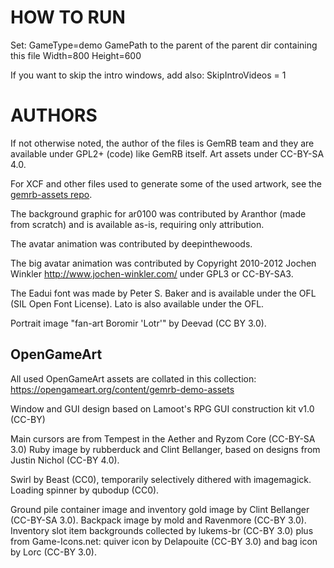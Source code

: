 # HOW TO RUN
Set:
GameType=demo
GamePath to the parent of the parent dir containing this file
Width=800
Height=600

If you want to skip the intro windows, add also:
SkipIntroVideos = 1

# AUTHORS

If not otherwise noted, the author of the files is GemRB team and they are
available under GPL2+ (code) like GemRB itself. Art assets under CC-BY-SA 4.0.

For XCF and other files used to generate some of the used artwork, see the
[gemrb-assets repo](https://github.com/gemrb/gemrb-assets).

The background graphic for ar0100 was contributed by Aranthor (made from
scratch) and is available as-is, requiring only attribution.

The avatar animation was contributed by deepinthewoods.

The big avatar animation was contributed by Copyright 2010-2012 Jochen
Winkler <http://www.jochen-winkler.com/> under GPL3 or CC-BY-SA3.

The Eadui font was made by Peter S. Baker and is available under the OFL (SIL
Open Font License). Lato is also available under the OFL.

Portrait image "fan-art Boromir 'Lotr'" by Deevad (CC BY 3.0).

## OpenGameArt

All used OpenGameArt assets are collated in this collection:
https://opengameart.org/content/gemrb-demo-assets

Window and GUI design based on Lamoot's RPG GUI construction kit v1.0 (CC-BY)

Main cursors are from Tempest in the Aether and Ryzom Core (CC-BY-SA 3.0)
Ruby image by rubberduck and Clint Bellanger, based on designs from Justin Nichol (CC-BY 4.0).

Swirl by Beast (CC0), temporarily selectively dithered with imagemagick.
Loading spinner by qubodup (CC0).

Ground pile container image and inventory gold image by Clint Bellanger (CC-BY-SA 3.0).
Backpack image by mold and Ravenmore (CC-BY 3.0).
Inventory slot item backgrounds collected by lukems-br (CC-BY 3.0) plus
from Game-Icons.net: quiver icon by Delapouite (CC-BY 3.0) and bag icon by Lorc (CC-BY 3.0).
